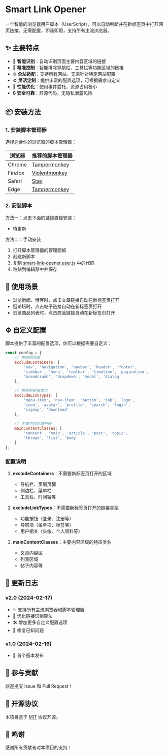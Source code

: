 # Smart Link Opener

一个智能的浏览器用户脚本（UserScript），可以自动判断并在新标签页中打开网页链接。无需配置，即装即用，支持所有主流浏览器。


## ✨ 主要特点

- 🧠 **智能识别**：自动识别页面主要内容区域的链接
- 🎯 **精准控制**：智能排除导航栏、工具栏等功能区域的链接
- 🌐 **全站适配**：支持所有网站，无需针对特定网站配置
- ⚙️ **灵活定制**：提供丰富的配置选项，可根据需求自定义
- 🚀 **性能优化**：使用事件委托，资源占用极小
- 🔒 **安全可靠**：开源代码，无隐私泄露风险

## 📦 安装方法

### 1. 安装脚本管理器

选择适合你的浏览器的脚本管理器：

| 浏览器 | 推荐的脚本管理器 |
|-------|----------------|
| Chrome | [Tampermonkey](https://chrome.google.com/webstore/detail/tampermonkey/dhdgffkkebhmkfjojejmpbldmpobfkfo) |
| Firefox | [Violentmonkey](https://addons.mozilla.org/firefox/addon/violentmonkey/) |
| Safari | [Stay](https://apps.apple.com/cn/app/stay-网页纵览/id1591620171) |
| Edge | [Tampermonkey](https://microsoftedge.microsoft.com/addons/detail/tampermonkey/iikmkjmpaadaobahmlepeloendndfphd) |

### 2. 安装脚本

方法一：点击下面的链接直接安装：
- 待更新

方法二：手动安装
1. 打开脚本管理器的管理面板
2. 创建新脚本
3. 复制 [smart-link-opener.user.js](./smart-link-opener.user.js) 中的代码
4. 粘贴到编辑器中并保存

## 🎯 使用场景

- 浏览新闻、博客时，点击文章链接自动在新标签页打开
- 逛论坛时，点击帖子链接自动在新标签页打开
- 浏览商品列表时，点击商品链接自动在新标签页打开

## ⚙️ 自定义配置

脚本提供了丰富的配置选项，你可以根据需要自定义：

```javascript
const config = {
    // 排除的容器
    excludeContainers: [
        'nav', 'navigation', 'navbar', 'header', 'footer',
        'sidebar', 'menu', 'toolbar', 'timeline', 'pagination',
        'breadcrumb', 'dropdown', 'modal', 'dialog'
    ],
    
    // 排除的链接类型
    excludeLinkTypes: [
        'menu-item', 'nav-item', 'button', 'tab', 'logo',
        'icon', 'avatar', 'profile', 'search', 'login',
        'signup', 'download'
    ],
    
    // 主要内容区域特征
    mainContentClasses: [
        'content', 'main', 'article', 'post', 'topic',
        'thread', 'list', 'body'
    ]
};
```

### 配置说明

1. **excludeContainers**：不需要新标签页打开的区域
   - 导航栏、页眉页脚
   - 侧边栏、菜单栏
   - 工具栏、时间轴等

2. **excludeLinkTypes**：不需要新标签页打开的链接类型
   - 功能按钮（登录、注册等）
   - 导航项（菜单项、标签等）
   - 用户相关（头像、个人资料等）

3. **mainContentClasses**：主要内容区域的特征类名
   - 文章内容区
   - 列表区域
   - 帖子内容等

## 📝 更新日志

### v2.0 (2024-02-17)
- ✨ 支持所有主流浏览器和脚本管理器
- 🎯 优化链接识别算法
- 🛠️ 增加更多自定义配置选项
- 🐞 修复已知问题

### v1.0 (2024-02-16)
- 🎉 首个版本发布

## 🤝 参与贡献

欢迎提交 Issue 和 Pull Request！


## 📄 开源协议

本项目基于 [MIT](./LICENSE) 协议开源。

## 🙏 鸣谢

感谢所有贡献者对本项目的支持！ 
